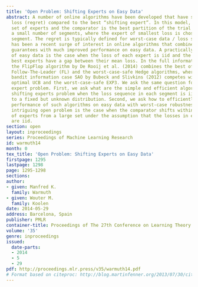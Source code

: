 ```yaml
---
title: 'Open Problem: Shifting Experts on Easy Data'
abstract: A number of online algorithms have been developed that have small additional
  loss (regret) compared to the best “shifting expert”. In this model, there is a
  set of experts and the comparator is the best partition of the trial sequence into
  a small number of segments, where the expert of smallest loss is chosen in each
  segment. The regret is typically defined for worst-case data / loss sequences. There
  has been a recent surge of interest in online algorithms that combine good worst-case
  guarantees with much improved performance on easy data. A practically relevant class
  of easy data is the case when the loss of each expert is iid and the best and second
  best experts have a gap between their mean loss. In the full information setting,
  the FlipFlop algorithm by De Rooij et al. (2014) combines the best of the iid optimal
  Follow-The-Leader (FL) and the worst-case-safe Hedge algorithms, whereas in the
  bandit information case SAO by Bubeck and Slivkins (2012) competes with the iid
  optimal UCB and the worst-case-safe EXP3. We ask the same question for the shifting
  expert problem. First, we ask what are the simple and efficient algorithms for the
  shifting experts problem when the loss sequence in each segment is iid with respect
  to a fixed but unknown distribution. Second, we ask how to efficiently unite the
  performance of such algorithms on easy data with worst-case robustness. A particular
  intriguing open problem is the case when the comparator shifts within a small subset
  of experts from a large set under the assumption that the losses in each segment
  are iid.
section: open
layout: inproceedings
series: Proceedings of Machine Learning Research
id: warmuth14
month: 0
tex_title: 'Open Problem: Shifting Experts on Easy Data'
firstpage: 1295
lastpage: 1298
page: 1295-1298
sections: 
author:
- given: Manfred K.
  family: Warmuth
- given: Wouter M.
  family: Koolen
date: 2014-05-29
address: Barcelona, Spain
publisher: PMLR
container-title: Proceedings of The 27th Conference on Learning Theory
volume: '35'
genre: inproceedings
issued:
  date-parts:
  - 2014
  - 5
  - 29
pdf: http://proceedings.mlr.press/v35/warmuth14.pdf
# Format based on citeproc: http://blog.martinfenner.org/2013/07/30/citeproc-yaml-for-bibliographies/
---
```

